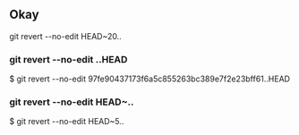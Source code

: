 ## Okay

git revert --no-edit HEAD~20..
### git revert --no-edit <hash of commit>..HEAD

$ git revert --no-edit 97fe90437173f6a5c855263bc389e7f2e23bff61..HEAD
### git revert --no-edit HEAD~<number to walk back on commit history>..

$ git revert --no-edit HEAD~5..
